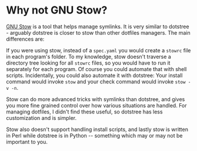 # Why not GNU Stow?
[GNU Stow](https://www.gnu.org/software/stow/) is a tool that helps manage symlinks. It is very similar to dotstree - arguably dotstree is closer to stow than other dotfiles managers. The main differences are:

If you were using stow, instead of a `spec.yaml` you would create a `stowrc` file in each program's folder. To my knowledge, stow doesn't traverse a directory tree looking for all `stowrc` files, so you would have to run it separately for each program. Of course you could automate that with shell scripts. Incidentally, you could also automate it with dotstree: Your install command would invoke `stow` and your check command would invoke `stow -v -n`.

Stow can do more advanced tricks with symlinks than dotstree, and gives you more fine grained control over how various situations are handled. For managing dotfiles, I didn't find these useful, so dotstree has less customization and is simpler.

Stow also doesn't support handling install scripts, and lastly stow is written in Perl while dotstree is in Python -- something which may or may not be important to you.
